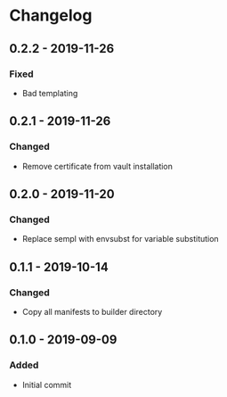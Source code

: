 # Changelog

## 0.2.2 - 2019-11-26
### Fixed
- Bad templating

## 0.2.1 - 2019-11-26
### Changed
- Remove certificate from vault installation

## 0.2.0 - 2019-11-20
### Changed
- Replace sempl with envsubst for variable substitution

## 0.1.1 - 2019-10-14
### Changed
- Copy all manifests to builder directory 

## 0.1.0 - 2019-09-09
### Added
- Initial commit
